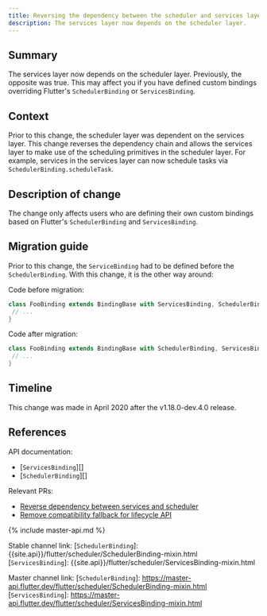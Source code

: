 ```yaml
---
title: Reversing the dependency between the scheduler and services layer
description: The services layer now depends on the scheduler layer.
---
```


## Summary

The services layer now depends on the scheduler layer. Previously, the opposite
was true. This may affect you if you have defined custom bindings overriding
Flutter's `SchedulerBinding` or `ServicesBinding`.

## Context

Prior to this change, the scheduler layer was dependent on the services layer.
This change reverses the dependency chain and allows the services layer to make
use of the scheduling primitives in the scheduler layer. For example, services
in the services layer can now schedule tasks via `SchedulerBinding.scheduleTask`.

## Description of change

The change only affects users who are defining their own custom bindings based
on Flutter's `SchedulerBinding` and `ServicesBinding`.

## Migration guide

Prior to this change, the `ServiceBinding` had to be defined before the
`SchedulerBinding`. With this change, it is the other way around:

Code before migration:

<!-- skip -->
```dart
class FooBinding extends BindingBase with ServicesBinding, SchedulerBinding {
 // ...
}
```

Code after migration:

<!-- skip -->
```dart
class FooBinding extends BindingBase with SchedulerBinding, ServicesBinding {
 // ...
}
```

## Timeline

This change was made in April 2020 after the v1.18.0-dev.4.0 release.

## References

API documentation:
* [`ServicesBinding`][]
* [`SchedulerBinding`][]

Relevant PRs:
* [Reverse dependency between services and scheduler][]
* [Remove compatibility fallback for lifecycle API][]

{% include master-api.md %}

Stable channel link:
[`SchedulerBinding`]: {{site.api}}/flutter/scheduler/SchedulerBinding-mixin.html
[`ServicesBinding`]: {{site.api}}/flutter/scheduler/ServicesBinding-mixin.html

Master channel link:
[`SchedulerBinding`]: https://master-api.flutter.dev/flutter/scheduler/SchedulerBinding-mixin.html
[`ServicesBinding`]: https://master-api.flutter.dev/flutter/scheduler/ServicesBinding-mixin.html

[Reverse dependency between services and scheduler]: {{site.github}}/flutter/flutter/pull/54212
[Remove compatibility fallback for lifecycle API]: {{site.github}}/flutter/flutter/pull/TODO
